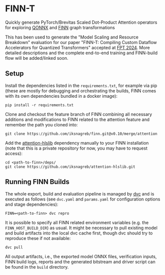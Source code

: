# FINN-T
Quickly generate PyTorch/Brevitas Scaled Dot-Product Attention operators
for exploring [QONNX](https://github.com/fastmachinelearning/qonnx) and
[FINN](https://github.com/Xilinx/finn) graph transformations

This has been used to generate the "Model Scaling and Resource Breakdown" evaluation for our paper "FINN-T: Compiling Custom Dataflow Accelerators
for Quantized Transformers" accepted at [FPT 2024](https://fpt2024.org/). More detailed descriptions and the complete end-to-end training and FINN-build flow will be added/linked soon.

## Setup
Install the dependencies listed in the `requirements.txt`, for example via pip
(these are mostly for debugging and orchestrating the builds, FINN comes with
its own dependencies bundled in a docker image):
```
pip install -r requirements.txt
```

Clone and checkout the feature branch of FINN combining all necessary additions
and modifications to FINN related to the attention feature and remember the path
you cloned into:
```
git clone https://github.com/iksnagreb/finn.git@v0.10/merge/attention
```

Add the [attention-hlslib](https://github.com/iksnagreb/attention-hlslib)
dependency manually to your FINN installation (note that this is a private
repository for now, you may have to request access):
```
cd <path-to-finn>/deps/
git clone https://github.com/iksnagreb/attention-hlslib.git
```

## Running FINN Builds
The whole export, build and evaluation pipeline is managed by
[dvc](https://github.com/iterative/dvc) and is executed as follows (see
`dvc.yaml` and `params.yaml` for configuration options and stage dependencies):
```
FINN=<path-to-finn> dvc repro
```
It is possible to specify all FINN related environment variables (e.g. the
`FINN_HOST_BUILD_DIR`) as usual. It might be necessary to pull existing model
and build artifacts into the local dvc cache first, though dvc should try to
reproduce these if not available:
```
dvc pull
```
All output artifacts, i.e., the exported model ONNX files, verification inputs,
FINN build logs, reports and the generated bitstream and driver script can be
found in the `build` directory.

